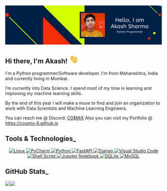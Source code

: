 ![Header](https://raw.githubusercontent.com/CosmiX-6/CosmiX-6/master/header.png "Header")

## Hi there, I'm Akash! <img src="https://raw.githubusercontent.com/CosmiX-6/CosmiX-6/master/wave.gif" width="30px">

I'm a Python programmer/Software developer. I'm from Maharashtra, India and currently living in Mumbai.

I’m currently into Data Science.
I spend most of my time in learning and improving my machine learning skills. 

By the end of this year I will make a move to find and join an organization to work with Data Scientists and Machine Learning Engineers.

You can reach me @ Discord: [C0$MiX](https://discord.com/users/366283102462541865)
Also you can visit my Portfolio @ https://cosmix-6.github.io

## Tools & Technologies_
<p align="center">
  <a href="">
    <img src="https://img.shields.io/badge/Linux-FCC624?style=for-the-badge&logo=linux&logoColor=black" alt="Linux">
  </a>
  <a href="">
    <img src="https://img.shields.io/badge/pycharm-143?style=for-the-badge&logo=pycharm&logoColor=black&color=black&labelColor=green" alt="PyCharm">
  </a>
  <a href="">
    <img src="https://img.shields.io/badge/Python-FFD43B?style=for-the-badge&logo=python&logoColor=darkgreen" alt="Python">
  </a>
  <a href="">
    <img src="https://img.shields.io/badge/FastAPI-005571?style=for-the-badge&logo=fastapi" alt="FastAPI">
  </a>
  <a href="">
    <img src="https://img.shields.io/badge/django-%23092E20.svg?style=for-the-badge&logo=django&logoColor=white" alt="Django">
  </a>
  <a href="">
    <img src="https://img.shields.io/badge/Visual%20Studio%20Code-0078d7.svg?style=for-the-badge&logo=visual-studio-code&logoColor=white" alt="Visual Studio Code">
  </a>
  <a href="">
    <img src="https://img.shields.io/badge/shell_script-%23121011.svg?style=for-the-badge&logo=gnu-bash&logoColor=white" alt="Shell Script">
  </a>
  <a href="">
    <img src="https://img.shields.io/badge/jupyter-%23FA0F00.svg?style=for-the-badge&logo=jupyter&logoColor=white" alt="Jupyter Notebook">
  </a>
  <a href="">
    <img src="https://img.shields.io/badge/sqlite-%2307405e.svg?style=for-the-badge&logo=sqlite&logoColor=white" alt="SQLite">
  </a>
  <a href="">
    <img src="https://img.shields.io/badge/mysql-%2300f.svg?style=for-the-badge&logo=mysql&logoColor=white" alt="MySQL">
  </a>
</p>


## GitHub Stats_

<img align="left" src="https://github-readme-stats.vercel.app/api?username=CosmiX-6&count_private=true&line_height=21&show_icons=true&hide_border=true&theme=yeblu"/>
<img align="left" src="https://github-readme-stats.vercel.app/api/top-langs/?username=CosmiX-6&layout=compact&card_width=250&hide_border=true&theme=yeblu"/>

<!---
CosmiX-6/CosmiX-6 is a ✨ special ✨ repository because its `README.md` (this file) appears on your GitHub profile.
You can click the Preview link to take a look at your changes.
--->
